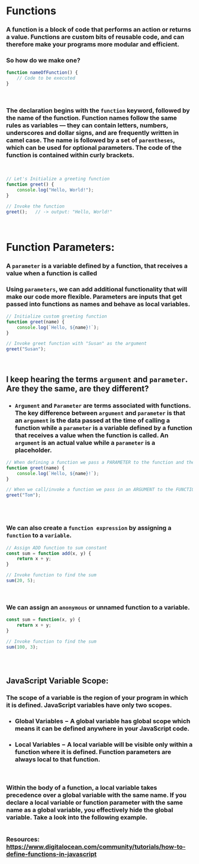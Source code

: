 # Functions

###  A function is a block of code that performs an action or returns a value. Functions are custom bits of reusable code, and can therefore make your programs more modular and efficient.

### So how do we make one?
```javascript
function nameOfFunction() {
    // Code to be executed
}
```
&nbsp;
### The declaration begins with the `function` keyword, followed by the name of the function. Function names follow the same rules as variables — they can contain letters, numbers, underscores and dollar signs, and are frequently written in camel case. The name is followed by a set of `parentheses`, which can be used for optional parameters. The code of the function is contained within curly brackets.
&nbsp; 

```javascript
// Let's Initialize a greeting function
function greet() {
    console.log("Hello, World!");
}   

// Invoke the function
greet();   // -> output: "Hello, World!"
```
&nbsp; 
# Function Parameters:

### A `parameter` is a variable defined by a function, that receives a value when a function is called

### Using `parameters`, we can add additional functionality that will make our code more flexible. Parameters are inputs that get passed into functions as names and behave as local variables.
```javascript
// Initialize custom greeting function
function greet(name) {
    console.log(`Hello, ${name}!`);
}

// Invoke greet function with "Susan" as the argument
greet("Susan");
```
&nbsp; 
## I keep hearing the terms `argument` and `parameter`. Are they the same, are they different? 

* ### `Argument` and `Parameter` are terms associated with functions. The key difference between `argument` and `parameter` is that an `argument` is the data passed at the time of calling a function while a `parameter` is a variable defined by a function that receives a value when the function is called. An `argument` is an actual value while a `parameter` is a placeholder.

```javascript
// When defining a function we pass a PARAMETER to the function and then use that VARIABLE within the function scope
function greet(name) {
    console.log(`Hello, ${name}!`);
}

// When we call/invoke a function we pass in an ARGUMENT to the FUNCTION CALL
greet("Tom");
```
&nbsp;  
# 
### We can also create a `function expression` by assigning a `function` to a `variable`.
```javascript
// Assign ADD function to sum constant
const sum = function add(x, y) {
    return x + y;
}

// Invoke function to find the sum
sum(20, 5);
```

&nbsp;
### We can assign an `anonymous` or unnamed function to a variable.
```javascript
const sum = function(x, y) {
    return x + y;
}

// Invoke function to find the sum
sum(100, 3);
```
&nbsp;
#
## JavaScript Variable Scope:

### The scope of a variable is the region of your program in which it is defined. JavaScript variables have only two scopes.

* ### Global Variables − A global variable has global scope which means it can be defined anywhere in your JavaScript code.

* ### Local Variables − A local variable will be visible only within a function where it is defined. Function parameters are always local to that function.

&nbsp; 

### Within the body of a function, a local variable takes precedence over a global variable with the same name. If you declare a local variable or function parameter with the same name as a global variable, you effectively hide the global variable. Take a look into the following example.


#

### Resources: https://www.digitalocean.com/community/tutorials/how-to-define-functions-in-javascript